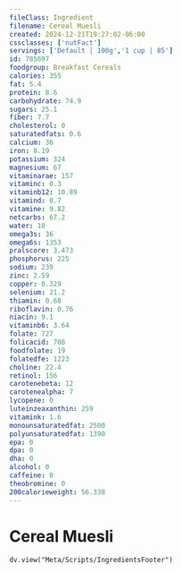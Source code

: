 ```yaml
---
fileClass: Ingredient
filename: Cereal Muesli
created: 2024-12-21T19:27:02-06:00
cssclasses: ['nutFact']
servings: ['Default | 100g','1 cup | 85']
id: 785697
foodgroup: Breakfast Cereals
calories: 355
fat: 5.4
protein: 8.6
carbohydrate: 74.9
sugars: 25.1
fiber: 7.7
cholesterol: 0
saturatedfats: 0.6
calcium: 36
iron: 8.19
potassium: 324
magnesium: 67
vitaminarae: 157
vitaminc: 0.3
vitaminb12: 10.89
vitamind: 0.7
vitamine: 9.82
netcarbs: 67.2
water: 10
omega3s: 36
omega6s: 1353
pralscore: 3.473
phosphorus: 225
sodium: 239
zinc: 2.59
copper: 0.329
selenium: 21.2
thiamin: 0.68
riboflavin: 0.76
niacin: 9.1
vitaminb6: 3.64
folate: 727
folicacid: 708
foodfolate: 19
folatedfe: 1223
choline: 22.4
retinol: 156
carotenebeta: 12
carotenealpha: 7
lycopene: 0
luteinzeaxanthin: 259
vitamink: 1.6
monounsaturatedfat: 2500
polyunsaturatedfat: 1390
epa: 0
dpa: 0
dha: 0
alcohol: 0
caffeine: 0
theobromine: 0
200calorieweight: 56.338
---
```


# Cereal Muesli

```dataviewjs
dv.view("Meta/Scripts/IngredientsFooter")
```